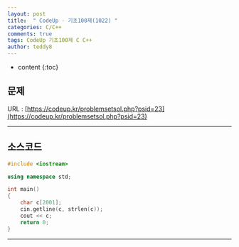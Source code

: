 ```yaml
---
layout: post   
title:  " CodeUp - 기초100제(1022) "
categories: C/C++
comments: true
tags: CodeUp 기초100제 C C++
author: teddy8  
---
```

* content
{:toc}

## 문제
URL : [https://codeup.kr/problemsetsol.php?psid=23](https://codeup.kr/problemsetsol.php?psid=23)

---

## 소스코드
``` cpp
#include <iostream>

using namespace std;

int main()
{
	char c[2001];
	cin.getline(c, strlen(c));
	cout << c;
	return 0;
}
```

---
